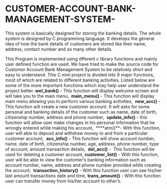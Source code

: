 # CUSTOMER-ACCOUNT-BANK-MANAGEMENT-SYSTEM-
This system is basically designed for storing the banking details. The whole system is designed by C programming language. 
It develops the general idea of how the bank details of customers are stored like their name, address, contact number and so many other details. 

This Program is implemented using  dfferent c library functions and  mainly user defined function are used. We have tried to make the source code for Customer Account  Bank Management System  to be relatively short and easy to understand. This C mini project is divided into 9 major functions, most of which are related to different banking activities. Listed below are some of the more important functions which may help user understand the project better.
**wel_bank()** - 
This function will display welcome  screen and will take you to the main menu,
 **main_menu()** - 
This function will display main menu allowing you to perform various banking activities,
 **new_acc()** - 
This function will create a new customer account. It will asks for some personal and  banking details of the customer such as name, date of birth, citizenship number, address and    phone number,
 **update_info()** - 
this function will allow user make changes in his personal information that he wrongly entered while making his account,
 ****atm()**- 
With this function, user will able to deposit and withdraw money to and from a particular customer account,
 **acc_info()** - 
This function will show account number, name, date of birth, citizenship number, age, address, phone number, type of account, amount transaction details, 
 **del_acc()** - 
 This function will be used for deleting a customer account,
**customer_list()** - 
With this function, user will be able to view the customer’s banking information such as account number, name, address and phone number provided while creating the account,
 **transaction_history()** - 
With this function user can see his/her last amount transactions date and time,
**trans_amount()** - With  this function user can transfer money from his/her account to other’s.



